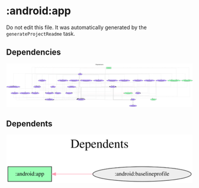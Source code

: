 # :android:app

Do not edit this file.
It was automatically generated by the `generateProjectReadme` task.

## Dependencies
![](assets/module_dependency_graph.svg)

## Dependents
![](assets/module_dependent_graph.svg)